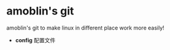 # amoblin's git

amoblin's git to make linux in different place work more easily!

* **config**    配置文件
